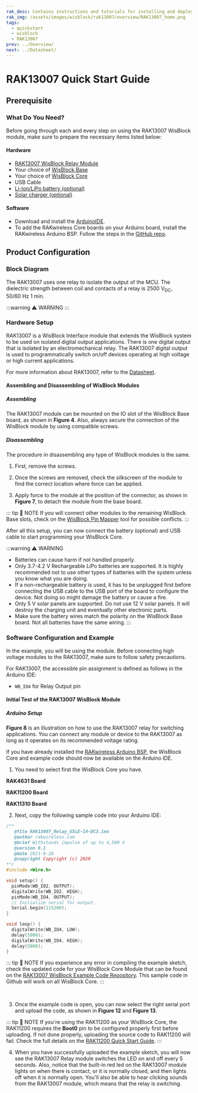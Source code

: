 ```yaml
---
rak_desc: Contains instructions and tutorials for installing and deploying your RAK13007. Instructions are written in a detailed and step-by-step manner for an easier experience in setting up your device. Aside from the hardware configuration, it also contains a software setup that includes detailed example codes that will help you get started.
rak_img: /assets/images/wisblock/rak13007/overview/RAK13007_home.png
tags:
  - quickstart
  - wisblock
  - RAK13007
prev: ../Overview/
next: ../Datasheet/
---
```


# RAK13007 Quick Start Guide


## Prerequisite

### What Do You Need?

Before going through each and every step on using the RAK13007 WisBlock module, make sure to prepare the necessary items listed below:

#### Hardware

- [RAK13007 WisBlock Relay Module](https://store.rakwireless.com/products/rak13007-wisblock-relay?utm_source=RAK13007&utm_medium=Document&utm_campaign=BuyFromStore)
- Your choice of [WisBlock Base](https://store.rakwireless.com/collections/wisblock-base)
- Your choice of [WisBlock Core](https://store.rakwireless.com/collections/wisblock-core)
- USB Cable
- [Li-Ion/LiPo battery (optional)](https://store.rakwireless.com/collections/wisblock-accessory/products/battery-connector-cable?utm_source=BatteryConnector&utm_medium=Document&utm_campaign=BuyFromStore)
- [Solar charger (optional)](https://store.rakwireless.com/collections/wisblock-accessory/products/solar-panel-connector-cable?utm_source=SolarPanelConnector&utm_medium=Document&utm_campaign=BuyFromStore)

#### Software

- Download and install the [ArduinoIDE](https://www.arduino.cc/en/Main/Software).
- To add the RAKwireless Core boards on your Arduino board, install the RAKwireless Arduino BSP. Follow the steps in the [GitHub repo](https://github.com/RAKWireless/RAKwireless-Arduino-BSP-Index).

## Product Configuration

### Block Diagram

<rk-img
  src="/assets/images/wisblock/rak13007/quickstart/block-diagram.png"
  width="70%"
  caption="RAK13007 Block Diagram"
/>

The RAK13007 uses one relay to isolate the output of the MCU. The dielectric strength between coil and contacts of a relay is 2500&nbsp;V<sub>DC</sub>, 50/60&nbsp;Hz 1&nbsp;min.

:::warning ⚠️ WARNING
<rk-img
  src="/assets/images/wisblock/rak13001/quickstart/warning.png"
  width="90%"
  caption="Safety Precaution"
/>
:::

### Hardware Setup

RAK13007 is a WisBlock Interface module that extends the WisBlock system to be used on isolated digital output applications. There is one digital output that is isolated by an electromechanical relay. The RAK13007 digital output is used to programmatically switch on/off devices operating at high voltage or high current applications.

For more information about RAK13007, refer to the [Datasheet](../Datasheet/).

<rk-img
  src="/assets/images/wisblock/rak13007/quickstart/rak13007-assembly.png"
  width="50%"
  caption="RAK13007 connection to WisBlock Base"
/>


#### Assembling and Disassembling of WisBlock Modules

##### Assembling

The RAK13007 module can be mounted on the IO slot of the WisBlock Base board, as shown in **Figure 4**. Also, always secure the connection of the WisBlock module by using compatible screws.

<rk-img
  src="/assets/images/wisblock/rak13007/quickstart/mounting-mechanism.png"
  width="60%"
  caption="RAK13007 mounting connection to WisBlock Base module"
/>

##### Disassembling

The procedure in disassembling any type of WisBlock modules is the same.

1. First, remove the screws.

<rk-img
  src="/assets/images/wisblock/rak13007/quickstart/removing_screw.png"
  width="70%"
  caption="Removing screws from the WisBlock module"
/>

2. Once the screws are removed, check the silkscreen of the module to find the correct location where force can be applied.

<rk-img
  src="/assets/images/wisblock/rak13007/quickstart/detach_silkscreen.png"
  width="70%"
  caption="Detaching silkscreen on the WisBlock module"
/>

3. Apply force to the module at the position of the connector, as shown in **Figure 7**, to detach the module from the base board.

<rk-img
  src="/assets/images/wisblock/rak13007/quickstart/detach_module.png"
  width="70%"
  caption="Applying even forces on the proper location of a WisBlock module"
/>

::: tip 📝 NOTE
If you will connect other modules to the remaining WisBlock Base slots, check on the [WisBlock Pin Mapper](https://docs.rakwireless.com/Knowledge-Hub/Pin-Mapper/) tool for possible conflicts.
:::

After all this setup, you can now connect the battery (optional) and USB cable to start programming your WisBlock Core.

:::warning ⚠️ WARNING
- Batteries can cause harm if not handled properly.
- Only 3.7-4.2&nbsp;V Rechargeable LiPo batteries are supported. It is highly recommended not to use other types of batteries with the system unless you know what you are doing.
- If a non-rechargeable battery is used, it has to be unplugged first before connecting the USB cable to the USB port of the board to configure the device. Not doing so might damage the battery or cause a fire.
- Only 5&nbsp;V solar panels are supported. Do not use 12&nbsp;V solar panels. It will destroy the charging unit and eventually other electronic parts.
- Make sure the battery wires match the polarity on the WisBlock Base board. Not all batteries have the same wiring.
:::

### Software Configuration and Example

In the example, you will be using the module. Before connecting high voltage modules to the RAK13007, make sure to follow safety precautions.

For RAK13007, the accessible pin assignment is defined as follows in the Arduino IDE:

- `WB_IO4` for Relay Output pin

#### Initial Test of the RAK13007 WisBlock Module

##### Arduino Setup

**Figure 8** is an illustration on how to use the RAK13007 relay for switching applications. You can connect any module or device to the RAK13007 as long as it operates on its recommended voltage rating.

<rk-img
  src="/assets/images/wisblock/rak13007/quickstart/rak13007-example.png"
  width="50%"
  caption="RAK13007 switching the LED"
/>

If you have already installed the [RAKwireless Arduino BSP](https://github.com/RAKWireless/RAKwireless-Arduino-BSP-Index), the WisBlock Core and example code should now be available on the Arduino IDE.

1. You need to select first the WisBlock Core you have.

**RAK4631 Board**

<rk-img
  src="/assets/images/wisblock/rak13007/quickstart/rak4631-board.png"
  width="90%"
  caption="Selecting RAK4631 as WisBlock Core"
/>

**RAK11200 Board**

<rk-img
  src="/assets/images/wisblock/rak13007/quickstart/rak11200-board.png"
  width="90%"
  caption="Selecting RAK11200 as WisBlock Core"
/>

**RAK11310 Board**

<rk-img
  src="/assets/images/wisblock/rak13007/quickstart/rak11310-board.png"
  width="90%"
  caption="Selecting RAK11310 as WisBlock Core"
/>

2. Next, copy the following sample code into your Arduino IDE:

```c
/**
   @file RAK13007_Relay_G5LE-14-DC3.ino
   @author rakwireless.com
   @brief Withstands impulse of up to 4,500 V
   @version 0.1
   @date 2021-8-28
   @copyright Copyright (c) 2020
**/
#include <Wire.h>

void setup() {
  pinMode(WB_IO2, OUTPUT);
  digitalWrite(WB_IO2, HIGH);
  pinMode(WB_IO4, OUTPUT);
  // Initialize serial for output.
  Serial.begin(115200);
}

void loop() {
  digitalWrite(WB_IO4, LOW);
  delay(5000);
  digitalWrite(WB_IO4, HIGH);
  delay(5000);
}

```
::: tip 📝 NOTE
If you experience any error in compiling the example sketch, check the updated code for your WisBlock Core Module that can be found on the [RAK13007 WisBlock Example Code Repository](https://github.com/RAKWireless/WisBlock/tree/master/examples/common/IO/RAK13007_Relay_G5LE-14-DC3). This sample code in Github will work on all WisBlock Core.
:::

<br>

3. Once the example code is open, you can now select the right serial port and upload the code, as shown in **Figure 12** and **Figure 13**.

::: tip 📝 NOTE
If you're using the RAK11200 as your WisBlock Core, the RAK11200 requires the **Boot0** pin to be configured properly first before uploading. If not done properly, uploading the source code to RAK11200 will fail. Check the full details on the [RAK11200 Quick Start Guide](https://docs.rakwireless.com/Product-Categories/WisBlock/RAK11200/Quickstart/#uploading-to-wisblock).
:::

<rk-img
  src="/assets/images/wisblock/rak13007/quickstart/rak4631-selectport.png"
  width="90%"
  caption="Selecting the correct Serial Port"
/>

<rk-img
  src="/assets/images/wisblock/rak13007/quickstart/rak4631-upload.png"
  width="90%"
  caption="Uploading the RAK13007 example code"
/>

4. When you have successfully uploaded the example sketch, you will now see the RAK13007 Relay module switches the LED on and off every 5 seconds. Also, notice that the built-in red led on the RAK13007 module lights on when there is contact, or it is normally closed, and then lights off when it is normally open. You'll also be able to hear clicking sounds from the RAK13007 module, which means that the relay is switching.
